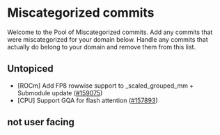 # Miscategorized commits

Welcome to the Pool of Miscategorized commits.
Add any commits that were miscategorized for your domain below.
Handle any commits that actually do belong to your domain and remove them from this list.

## Untopiced
- [ROCm] Add FP8 rowwise support to _scaled_grouped_mm + Submodule update ([#159075](https://github.com/pytorch/pytorch/pull/159075))
- [CPU] Support GQA for flash attention ([#157893](https://github.com/pytorch/pytorch/pull/157893))

## not user facing
